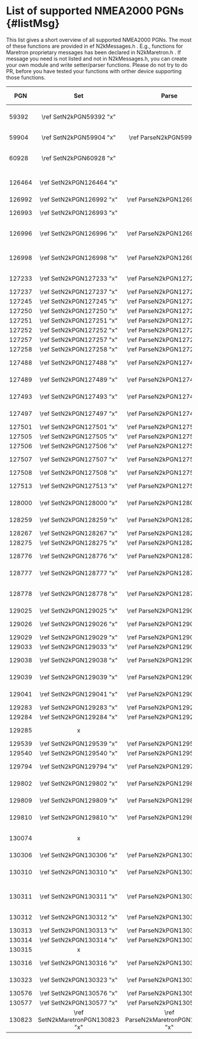 # List of supported NMEA2000 PGNs {#listMsg} 

This list gives a short overview of all supported NMEA2000 PGNs. The most of these functions are provided in 
ef N2kMessages.h . E.g., functions for Maretron proprietary messages has been declared in N2kMaretron.h . If message you need is not listed and not in N2kMessages.h, you can create your own module and write setter/parser functions. Please do not try to do PR, before you have tested your functions with orther device supporting those functions.

|  PGN   |  Set  | Parse | Description of the PGN |
|--------|:-----:|:-----:|----------|
| 59392 |  \ref SetN2kPGN59392 "x"  |       | ISO Acknowledgment. See \ref descSystemMessages. |
| 59904 |  \ref SetN2kPGN59904 "x"  |   \ref ParseN2kPGN59904 "x"   | ISO Request. See \ref descSystemMessages. |
| 60928 |  \ref SetN2kPGN60928 "x"  |       | ISO Address Claim. See \ref descSystemMessages. |
| 126464 |  \ref SetN2kPGN126464 "x"  |       | Transmit/Receive PGN List. See \ref descSystemMessages. |
| 126992 |  \ref SetN2kPGN126992 "x"  |   \ref ParseN2kPGN126992 "x"   | System Time |
| 126993 |  \ref SetN2kPGN126993 "x"  |       | Heartbeat. See \ref descSystemMessages. |
| 126996 |  \ref SetN2kPGN126996 "x"  |   \ref ParseN2kPGN126996 "x"   | Product Information. See \ref descSystemMessages. |
| 126998 |  \ref SetN2kPGN126998 "x"  |   \ref ParseN2kPGN126998 "x"   | Configuration Information. See \ref descSystemMessages. |
| 127233 |  \ref SetN2kPGN127233 "x"  |  \ref ParseN2kPGN127233 "x"   | Man Overboard Notification(MOB) |
| 127237 |  \ref SetN2kPGN127237 "x"  |  \ref ParseN2kPGN127237 "x"   | Heading/Track Control |
| 127245 |  \ref SetN2kPGN127245 "x"  |  \ref ParseN2kPGN127245 "x"   | Rudder |
| 127250 |  \ref SetN2kPGN127250 "x"  |  \ref ParseN2kPGN127250 "x"   | Vessel Heading |
| 127251 |  \ref SetN2kPGN127251 "x"  |  \ref ParseN2kPGN127251 "x"   | Rate of Turn |
| 127252 |  \ref SetN2kPGN127252 "x"  |  \ref ParseN2kPGN127252 "x"   | Heave |
| 127257 |  \ref SetN2kPGN127257 "x"  |  \ref ParseN2kPGN127257 "x"   | Attitude |
| 127258 |  \ref SetN2kPGN127258 "x"  |  \ref ParseN2kPGN127258 "x"   | Magnetic Variation |
| 127488 |  \ref SetN2kPGN127488 "x"  |  \ref ParseN2kPGN127488 "x"   | Engine Parameters, Rapid Update |
| 127489 |  \ref SetN2kPGN127489 "x"  |  \ref ParseN2kPGN127489 "x"   | Engine Parameters, Dynamic |
| 127493 |  \ref SetN2kPGN127493 "x"  |  \ref ParseN2kPGN127493 "x"   | Transmission Parameters, Dynamic |
| 127497 |  \ref SetN2kPGN127497 "x"  |  \ref ParseN2kPGN127497 "x"   | Trip Fuel Consumption, Engine |
| 127501 |  \ref SetN2kPGN127501 "x"  |  \ref ParseN2kPGN127501 "x"   | Binary Status Report |
| 127505 |  \ref SetN2kPGN127505 "x"  |  \ref ParseN2kPGN127505 "x"   | Fluid Level |
| 127506 |  \ref SetN2kPGN127506 "x"  |  \ref ParseN2kPGN127506 "x"   | DC Detailed Status |
| 127507 |  \ref SetN2kPGN127507 "x"  |  \ref ParseN2kPGN127507 "x"   | Charger Status- DEPRECATED |
| 127508 |  \ref SetN2kPGN127508 "x"  |  \ref ParseN2kPGN127508 "x"   | Battery Status |
| 127513 |  \ref SetN2kPGN127513 "x"  |  \ref ParseN2kPGN127513 "x"   | Battery Configuration Status |
| 128000 |  \ref SetN2kPGN128000 "x"  |  \ref ParseN2kPGN128000 "x"   | Nautical Leeway Angle PGN: |
| 128259 |  \ref SetN2kPGN128259 "x"  |  \ref ParseN2kPGN128259 "x"   | Speed, Water Referenced |
| 128267 |  \ref SetN2kPGN128267 "x"  |  \ref ParseN2kPGN128267 "x"   | Water Depth |
| 128275 |  \ref SetN2kPGN128275 "x"  |  \ref ParseN2kPGN128275 "x"   | Distance Log |
| 128776 |  \ref SetN2kPGN128776 "x"  |  \ref ParseN2kPGN128776 "x"   | Windlass Control Status PGN: |
| 128777 |  \ref SetN2kPGN128777 "x"  |  \ref ParseN2kPGN128777 "x"   | Anchor Windlass Operating Status PGN: |
| 128778 |  \ref SetN2kPGN128778 "x"  |  \ref ParseN2kPGN128778 "x"   | Anchor Windlass Monitoring Status PGN: |
| 129025 |  \ref SetN2kPGN129025 "x"  |  \ref ParseN2kPGN129025 "x"   | Position, Rapid Update |
| 129026 |  \ref SetN2kPGN129026 "x"  |  \ref ParseN2kPGN129026 "x"   | COG & SOG, Rapid Update |
| 129029 |  \ref SetN2kPGN129029 "x"  |  \ref ParseN2kPGN129029 "x"   | GNSS Position Data |
| 129033 |  \ref SetN2kPGN129033 "x"  |  \ref ParseN2kPGN129033 "x"   | Local Time Offset |
| 129038 |  \ref SetN2kPGN129038 "x"  |  \ref ParseN2kPGN129038 "x"   | AIS Class A Position Report |
| 129039 |  \ref SetN2kPGN129039 "x"  |  \ref ParseN2kPGN129039 "x"   | AIS Class B Position Report |
| 129041 |  \ref SetN2kPGN129041 "x"  |  \ref ParseN2kPGN129041 "x"   | AIS Aids to Navigation (AtoN) Report |
| 129283 |  \ref SetN2kPGN129283 "x"  |  \ref ParseN2kPGN129283 "x"   | Cross Track Error |
| 129284 |  \ref SetN2kPGN129284 "x"  |  \ref ParseN2kPGN129284 "x"   | Navigation Data |
| 129285 |  x  |       | Navigation - Route/WP information |
| 129539 |  \ref SetN2kPGN129539 "x"  |  \ref ParseN2kPGN129539 "x"   | GNSS DOPs |
| 129540 |  \ref SetN2kPGN129540 "x"  |  \ref ParseN2kPGN129540 "x"   | GNSS Sats in View |
| 129794 |  \ref SetN2kPGN129794 "x"  |  \ref ParseN2kPGN129794 "x"   | AIS Class A Static and Voyage Related Data |
| 129802 |  \ref SetN2kPGN129802 "x"  |  \ref ParseN2kPGN129802 "x"   | AIS Safety Related Broadcast Message |
| 129809 |  \ref SetN2kPGN129809 "x"  |  \ref ParseN2kPGN129809 "x"   | AIS Class B "CS" Static Data Report, Part A |
| 129810 |  \ref SetN2kPGN129810 "x"  |  \ref ParseN2kPGN129810 "x"   | AIS Class B "CS" Static Data Report, Part B |
| 130074 |  x  |       | Route and WP Service - WP List - WP Name & Position |
| 130306 |  \ref SetN2kPGN130306 "x"  |  \ref ParseN2kPGN130306 "x"   | Wind Data |
| 130310 |  \ref SetN2kPGN130310 "x"  |  \ref ParseN2kPGN130310 "x"   | Environmental Parameters - DEPRECATED |
| 130311 |  \ref SetN2kPGN130311 "x"  |  \ref ParseN2kPGN130311 "x"   | Environmental Parameters- DEPRECATED |
| 130312 |  \ref SetN2kPGN130312 "x"  |  \ref ParseN2kPGN130312 "x"   | Temperature - DEPRECATED |
| 130313 |  \ref SetN2kPGN130313 "x"  |  \ref ParseN2kPGN130313 "x"   | Humidity |
| 130314 |  \ref SetN2kPGN130314 "x"  |  \ref ParseN2kPGN130314 "x"   | Actual Pressure |
| 130315 |  x  |       | Set Pressure |
| 130316 |  \ref SetN2kPGN130316 "x"  |  \ref ParseN2kPGN130316 "x"   | Temperature, Extended Range |
| 130323 |  \ref SetN2kPGN130323 "x"  |  \ref ParseN2kPGN130323 "x"   | Meteorological Station Data |
| 130576 |  \ref SetN2kPGN130576 "x"  |  \ref ParseN2kPGN130576 "x"   | Trim Tab Status |
| 130577 |  \ref SetN2kPGN130577 "x"  |  \ref ParseN2kPGN130577 "x"   | Direction Data |
| 130823 |  \ref SetN2kMaretronPGN130823 "x"  |  \ref ParseN2kMaretronPGN130823 "x"   | Maretron Temperature High Range |
